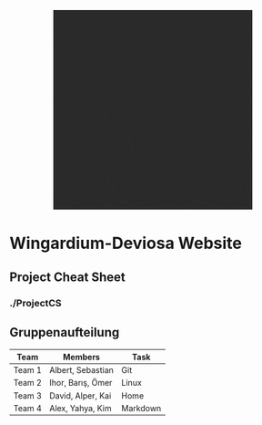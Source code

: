 <p align="center">
  <img src="images/wdanimatedlogo.gif" width="350">

# Wingardium-Deviosa Website


## Project Cheat Sheet
### ./ProjectCS


## Gruppenaufteilung


| Team | Members | Task |
| ----- | ------ | ----- |
| Team 1 | Albert, Sebastian | Git |
| Team 2 | Ihor, Barış, Ömer | Linux |
| Team 3 | David, Alper, Kai | Home |
| Team 4 | Alex, Yahya, Kim | Markdown |

</p>
